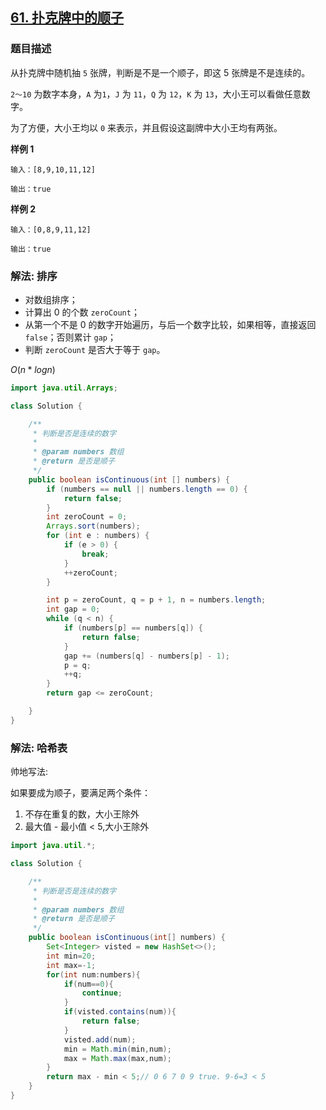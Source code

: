 ## [61. 扑克牌中的顺子](https://leetcode.cn/problems/bu-ke-pai-zhong-de-shun-zi-lcof/)


### 题目描述

从扑克牌中随机抽 `5` 张牌，判断是不是一个顺子，即这 5 张牌是不是连续的。

`2～10` 为数字本身，`A` 为`1`，`J` 为 `11`，`Q` 为 `12`，`K` 为 `13`，大小王可以看做任意数字。

为了方便，大小王均以 `0` 来表示，并且假设这副牌中大小王均有两张。

**样例 1**

```
输入：[8,9,10,11,12]

输出：true
```

**样例 2**

```
输入：[0,8,9,11,12]

输出：true
```

### 解法: 排序

- 对数组排序；
- 计算出 0 的个数 `zeroCount`；
- 从第一个不是 0 的数字开始遍历，与后一个数字比较，如果相等，直接返回 `false`；否则累计 `gap`；
- 判断 `zeroCount` 是否大于等于 `gap`。

$O(n*logn)$
```java
import java.util.Arrays;

class Solution {

    /**
     * 判断是否是连续的数字
     *
     * @param numbers 数组
     * @return 是否是顺子
     */
    public boolean isContinuous(int [] numbers) {
        if (numbers == null || numbers.length == 0) {
            return false;
        }
        int zeroCount = 0;
        Arrays.sort(numbers);
        for (int e : numbers) {
            if (e > 0) {
                break;
            }
            ++zeroCount;
        }

        int p = zeroCount, q = p + 1, n = numbers.length;
        int gap = 0;
        while (q < n) {
            if (numbers[p] == numbers[q]) {
                return false;
            }
            gap += (numbers[q] - numbers[p] - 1);
            p = q;
            ++q;
        }
        return gap <= zeroCount;

    }
}
```
### 解法: 哈希表
帅地写法:

如果要成为顺子，要满足两个条件：
1. 不存在重复的数，大小王除外
2. 最大值 - 最小值 < 5,大小王除外

```java
import java.util.*;

class Solution {

    /**
     * 判断是否是连续的数字
     *
     * @param numbers 数组
     * @return 是否是顺子
     */
    public boolean isContinuous(int[] numbers) {
        Set<Integer> visted = new HashSet<>();
        int min=20;
        int max=-1;
        for(int num:numbers){
            if(num==0){
                continue;
            }
            if(visted.contains(num)){
                return false;
            }
            visted.add(num);
            min = Math.min(min,num);
            max = Math.max(max,num);
        }
        return max - min < 5;// 0 6 7 0 9 true. 9-6=3 < 5
    }
}
```
